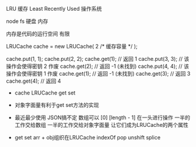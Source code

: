 LRU 缓存
Least Recently Used
操作系统

node fs 硬盘 内存

内存是代码的运行空间 有限

LRUCache cache = new LRUCache( 2 /* 缓存容量 */ );

cache.put(1, 1);
cache.put(2, 2);
cache.get(1);       // 返回  1
cache.put(3, 3);    // 该操作会使得密钥 2 作废
cache.get(2);       // 返回 -1 (未找到)
cache.put(4, 4);    // 该操作会使得密钥 1 作废
cache.get(1);       // 返回 -1 (未找到)
cache.get(3);       // 返回  3
cache.get(4);       // 返回  4

- cache LRUCache
  get 
  set

- 对象字面量有利于get set方法的实现
- 最近最少使用  JSON搞不定
  数组可以  [0] [length - 1]
  在一头进行操作
  一半的工作交给数组 一半的工作交给对象字面量
  让它们成为LRUCache的两个属性

- get set   arr + obj组织在LRUCache
  indexOf pop unshift splice